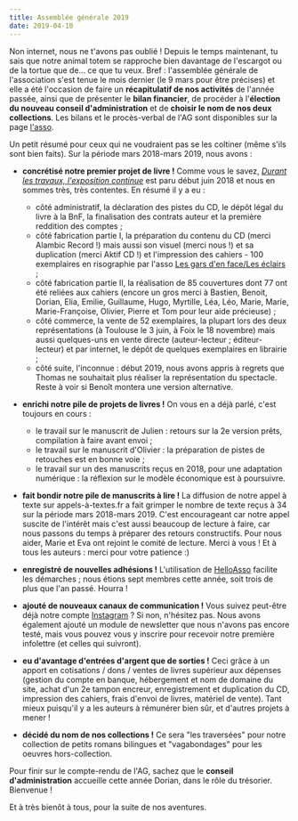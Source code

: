 ```yaml
---
title: Assemblée générale 2019
date: 2019-04-10
---
```

Non internet, nous ne t'avons pas oublié ! Depuis le temps maintenant, tu sais que notre animal totem se rapproche bien davantage de l'escargot ou de la tortue que de... ce que tu veux. Bref : l'assemblée générale de l'association s'est tenue le mois dernier (le 9 mars pour être précises) et elle a été l'occasion de faire un **récapitulatif de nos activités** de l'année passée, ainsi que de présenter le **bilan financier**, de procéder à l'**élection du nouveau conseil d'administration** et de **choisir le nom de nos deux collections**. Les bilans et le procès-verbal de l'AG sont disponibles sur la page [l'asso](http://editionsdusamedi.fr/fr/static2/l-asso).

Un petit résumé pour ceux qui ne voudraient pas se les coltiner (même s'ils sont bien faits). Sur la période mars 2018-mars 2019, nous avons :
- **concrétisé notre premier projet de livre !** Comme vous le savez, *[Durant les travaux, l'exposition continue](https://editionsdusamedi.fr/static6/9782956245506)* est paru début juin 2018 et nous en sommes très, très contentes. En résumé il y a eu :
    - côté administratif, la déclaration des pistes du CD, le dépôt légal du livre à la BnF, la finalisation des contrats auteur et la première reddition des comptes ;
    - côté fabrication partie I, la préparation du contenu du CD (merci Alambic Record !) mais aussi son visuel (merci nous !) et sa duplication (merci Aktif CD !) et l'impression des cahiers - 100 exemplaires en risographie par l'asso [Les gars d'en face/Les éclairs](http://www.les-eclairs.fr/edition/) ;
    - côté fabrication partie II, la réalisation de 85 couvertures dont 77 ont été reliées aux cahiers (encore un gros merci à Bastien, Benoit, Dorian, Elia, Emilie, Guillaume, Hugo, Myrtille, Léa, Léo, Marie, Marie, Marie-Françoise, Olivier, Pierre et Tom pour leur aide précieuse) ;
    - côté commerce, la vente de 52 exemplaires, la plupart lors des deux représentations (à Toulouse le 3 juin, à Foix le 18 novembre) mais aussi quelques-uns en vente directe (auteur-lecteur ; éditeur-lecteur) et par internet, le dépôt de quelques exemplaires en librairie ;
    - côté suite, l'inconnue : début 2019, nous avons appris à regrets que Thomas ne souhaitait plus réaliser la représentation du spectacle. Reste à voir si Benoît montera une version alternative.

- **enrichi notre pile de projets de livres !** On vous en a déjà parlé, c'est toujours en cours :
    - le travail sur le manuscrit de Julien : retours sur la 2e version prêts, compilation à faire avant envoi ;
    - le travail sur le manuscrit d'Olivier : la préparation de pistes de retouches est en bonne voie ;
    - le travail sur un des manuscrits reçus en 2018, pour une adaptation numérique : la réflexion sur le modèle économique est à poursuivre.

- **fait bondir notre pile de manuscrits à lire !** La diffusion de notre appel à texte sur appels-à-textes.fr a fait grimper le nombre de texte reçus à 34 sur la période mars 2018-mars 2019. C'est encourageant car notre appel suscite de l'intérêt mais c'est aussi beaucoup de lecture à faire, car nous passons du temps à préparer des retours constructifs. Pour nous aider, Marie et Eva ont rejoint le comité de lecture. Merci à vous ! Et à tous les auteurs : merci pour votre patience :)

- **enregistré de nouvelles adhésions !** L'utilisation de [HelloAsso](https://www.helloasso.com/associations/les-editions-du-samedi) facilite les démarches ; nous étions sept membres cette année, soit trois de plus que l'an passé. Hourra !

- **ajouté de nouveaux canaux de communication !** Vous suivez peut-être déjà notre compte [Instagram](https://www.helloasso.com/associations/les-editions-du-samedi) ? Si non, n'hésitez pas. Nous avons également ajouté un module de newsletter que nous n'avons pas encore testé, mais vous pouvez vous y inscrire pour recevoir notre première infolettre (et celles qui suivront).

- **eu d'avantage d'entrées d'argent que de sorties !** Ceci grâce à un apport en cotisations / dons / ventes de livres supérieur aux dépenses (gestion du compte en banque, hébergement et nom de domaine du site, achat d'un 2e tampon encreur, enregistrement et duplication du CD, impression des cahiers, frais d'envoi de livres, matériel de vente). Tant mieux puisqu'il y a les auteurs à rémunérer bien sûr, et d'autres projets à mener !

- **décidé du nom de nos collections !** Ce sera "les traversées" pour notre collection de petits romans bilingues et "vagabondages" pour les oeuvres hors-collection.

Pour finir sur le compte-rendu de l'AG, sachez que le **conseil d'administration** accueille cette année Dorian, dans le rôle du trésorier. Bienvenue !

Et à très bienôt à tous, pour la suite de nos aventures.